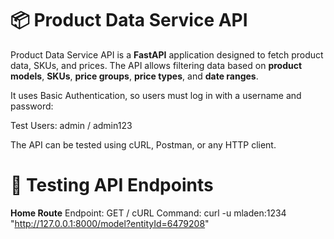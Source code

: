 # 📦 Product Data Service API  
Product Data Service API is a **FastAPI** application designed to fetch product data, SKUs, and prices. The API allows filtering data based on **product models**, **SKUs**, **price groups**, **price types**, and **date ranges**.  

It uses Basic Authentication, so users must log in with a username and password:

Test Users:
admin / admin123

The API can be tested using cURL, Postman, or any HTTP client.


# 📡 Testing API Endpoints

**Home Route**
Endpoint: GET /
cURL Command:   curl -u mladen:1234 "http://127.0.0.1:8000/model?entityId=6479208"
